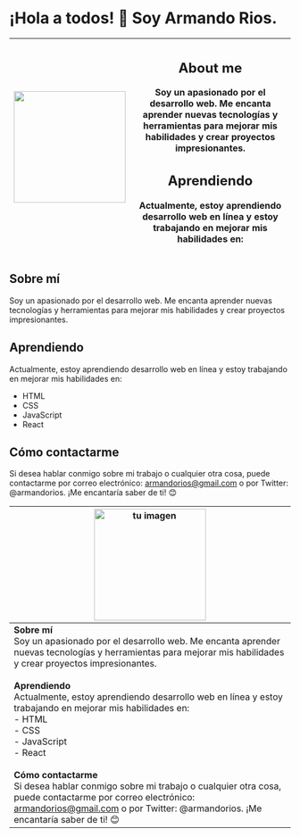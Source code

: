 # ¡Hola a todos! 👋 Soy Armando Rios.

| <img src="https://probot.media/AtP5iUW8Xg.png" width=200> |   <h2>About me</h2><p>Soy un apasionado por el desarrollo web. Me encanta aprender nuevas tecnologías y herramientas para mejorar mis habilidades y crear proyectos impresionantes.<p><h2>Aprendiendo</h2><p>Actualmente, estoy aprendiendo desarrollo web en línea y estoy trabajando en mejorar mis habilidades en:</p>   |
|--------|-------|

## Sobre mí
Soy un apasionado por el desarrollo web. Me encanta aprender nuevas tecnologías y herramientas para mejorar mis habilidades y crear proyectos impresionantes.
## Aprendiendo
Actualmente, estoy aprendiendo desarrollo web en línea y estoy trabajando en mejorar mis habilidades en:

- HTML
- CSS
- JavaScript
- React

## Cómo contactarme
Si desea hablar conmigo sobre mi trabajo o cualquier otra cosa, puede contactarme por correo electrónico: armandorios@gmail.com o por Twitter: @armandorios. ¡Me encantaría saber de ti! 😊

| <div align="center"><img src="ruta/a/tu/imagen.png" alt="tu imagen" width="200"/></div> |
| :---: |
| <div style="text-align: left"> **Sobre mí** <br/> Soy un apasionado por el desarrollo web. Me encanta aprender nuevas tecnologías y herramientas para mejorar mis habilidades y crear proyectos impresionantes. <br/><br/> **Aprendiendo** <br/> Actualmente, estoy aprendiendo desarrollo web en línea y estoy trabajando en mejorar mis habilidades en: <br/> - HTML <br/> - CSS <br/> - JavaScript <br/> - React <br/><br/> **Cómo contactarme** <br/> Si desea hablar conmigo sobre mi trabajo o cualquier otra cosa, puede contactarme por correo electrónico: armandorios@gmail.com o por Twitter: @armandorios. ¡Me encantaría saber de ti! 😊 </div> |


